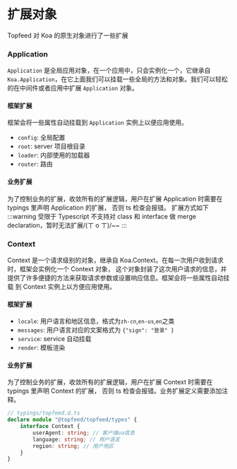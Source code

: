 # 扩展对象

Topfeed 对 Koa 的原生对象进行了一些扩展

### Application

`Application` 是全局应用对象，在一个应用中，只会实例化一个，它继承自 `Koa.Application`，在它上面我们可以挂载一些全局的方法和对象。我们可以轻松的在中间件或者应用中扩展 `Application` 对象。

#### 框架扩展

框架会将一些属性自动挂载到 `Application` 实例上以便应用使用。

- `config`: 全局配置
- `root`: server 项目根目录
- `loader`: 内部使用的加载器
- `router`: 路由

#### 业务扩展

为了控制业务的扩展，收敛所有的扩展逻辑，用户在扩展 Application 时需要在 typings 里声明 Application 的扩展，
否则 ts 检查会报错。
扩展方式如下
:::warning
受限于 Typescript 不支持对 class 和 interface 做 merge declaration，暂时无法扩展/(ㄒ o ㄒ)/~~
:::

### Context

Context 是一个请求级别的对象，继承自 Koa.Context。在每一次用户收到请求时，框架会实例化一个 Context 对象，
这个对象封装了这次用户请求的信息，并提供了许多便捷的方法来获取请求参数或设置响应信息。框架会将一些属性自动挂载
到 Context 实例上以方便应用使用。

#### 框架扩展

- `locale`: 用户语言和地区信息，格式为`zh-cn`,`en-us`,`en`之类
- `messages`: 用户语言对应的文案格式为 `{"sign": "登录" }`
- `service`: service 自动挂载
- `render`: 模板渲染

#### 业务扩展

为了控制业务的扩展，收敛所有的扩展逻辑，用户在扩展 Context 时需要在 typings 里声明 Context 的扩展，
否则 ts 检查会报错。业务扩展定义需要添加注释。

```ts
// typings/topfeed.d.ts
declare module "@topfeed/topfeed/types" {
	interface Context {
		userAgent: string; // 客户端ua信息
		language: string; // 用户语言
		region: string; // 用户地区
	}
}
```
